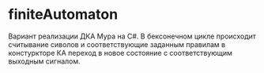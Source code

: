 # finiteAutomaton

Вариант реализации ДКА Мура на C#.
В бексонечном цикле происходит считывание сиволов и соответствующие заданным правилам в констуркторе КА переход в новое состояние с соответствующим выходным сигналом.